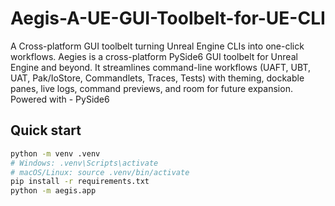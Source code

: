 # Aegis-A-UE-GUI-Toolbelt-for-UE-CLI
A Cross-platform GUI toolbelt turning Unreal Engine CLIs into one-click workflows. Aegies is a cross-platform PySide6 GUI toolbelt for Unreal Engine and beyond. It streamlines command-line workflows (UAFT, UBT, UAT, Pak/IoStore, Commandlets, Traces, Tests) with theming, dockable panes, live logs, command previews, and room for future expansion.
Powered with - PySide6

## Quick start
```bash
python -m venv .venv
# Windows: .venv\Scripts\activate
# macOS/Linux: source .venv/bin/activate
pip install -r requirements.txt
python -m aegis.app